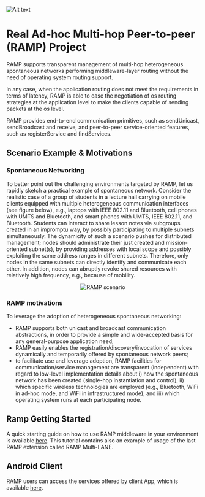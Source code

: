 ![Alt text](./images/ramp_logo.png?raw=true "RAMP Logo") 
# Real Ad-hoc Multi-hop Peer-to-peer (RAMP) Project 

RAMP supports transparent management of multi-hop heterogeneous spontaneous networks performing middleware-layer routing without the need of operating system routing support.

In any case, when the application routing does not meet the requirements in terms of latency, RAMP is able to ease the negotiation of os routing strategies at the application level to make the clients capable of sending packets at the os level.

RAMP provides end-to-end communication primitives, such as sendUnicast, sendBroadcast and receive, and peer-to-peer service-oriented features, such as registerService and findServices.

## Scenario Example & Motivations

### Spontaneous Networking
To better point out the challenging environments targeted by RAMP, let us rapidly sketch a practical example of spontaneous network. Consider the realistic case of a group of students in a lecture hall carrying on mobile clients equipped with multiple heterogeneous communication interfaces (see figure below), e.g., laptops with IEEE 802.11 and Bluetooth, cell phones with UMTS and Bluetooth, and smart phones with UMTS, IEEE 802.11, and Bluetooth. Students can interact to share lesson notes via subgroups created in an impromptu way, by possibly participating to multiple subnets simultaneously.
The dynamicity of such a scenario pushes for distributed management; nodes should administrate their just created and mission-oriented subnet(s), by providing addresses with local scope and possibly exploiting the same address ranges in different subnets. Therefore, only nodes in the same subnets can directly identify and communicate each other. In addition, nodes can abruptly revoke shared resources with relatively high frequency, e.g., because of mobility.

<p align="center">
  <img src="http://lia.deis.unibo.it/Research/RAMP/images/ramp_scenario.jpg" alt="RAMP scenario"/>
</p>

### RAMP motivations
To leverage the adoption of heterogeneous spontaneous networking:
* RAMP supports both unicast and broadcast communication abstractions, in order to provide a simple and wide-accepted basis for any general-purpose application need;
* RAMP easily enables the registration/discovery/invocation of services dynamically and temporarily offered by spontaneous network peers;
* to facilitate use and leverage adoption, RAMP facilities for communication/service management are transparent (independent) with regard to low-level implementation details about i) how the spontaneous network has been created (single-hop instantiation and control), ii) which specific wireless technologies are employed (e.g., Bluetooth, WiFi in ad-hoc mode, and WiFi in infrastructured mode), and iii) which operating system runs at each participating node.

## Ramp Getting Started
A quick starting guide on how to use RAMP middleware in your environment is available [here](https://github.com/DSG-UniFE/ramp/tree/master/deployment/README.md).
This tutorial contains also an example of usage of the last RAMP extension called RAMP Multi-LANE.

## Android Client
RAMP users can access the services offered by client App, which is available [here](https://github.com/DSG-UniFE/ramp-android).
